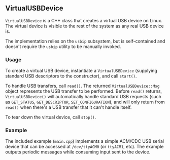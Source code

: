 ## VirtualUSBDevice

`VirtualUSBDevice` is a C++ class that creates a virtual USB device on Linux. The virtual device is visible to the rest of the system as any real USB device is.

The implementation relies on the `usbip` subsystem, but is self-contained and doesn't require the `usbip` utility to be manually invoked.

### Usage

To create a virtual USB device, instantiate a `VirtualUSBDevice` (supplying standard USB descriptors to the constructor), and call `start()`.

To handle USB transfers, call `read()`. The returned `VirtualUSBDevice::Msg` object represents the USB transfer to be performed. Before `read()` returns, `VirtualUSBDevice()` will automatically handle standard USB requests (such as `GET_STATUS`, `GET_DESCRIPTOR`, `SET_CONFIGURATION`), and will only return from `read()` when there's a USB transfer that it can't handle itself.

To tear down the virtual device, call `stop()`.

### Example

The included example (`main.cpp`) implements a simple ACM/CDC USB serial device that can be accessed at `/dev/ttyACM0` (or `ttyACM1`, etc). The example outputs periodic messages while consuming input sent to the device.
